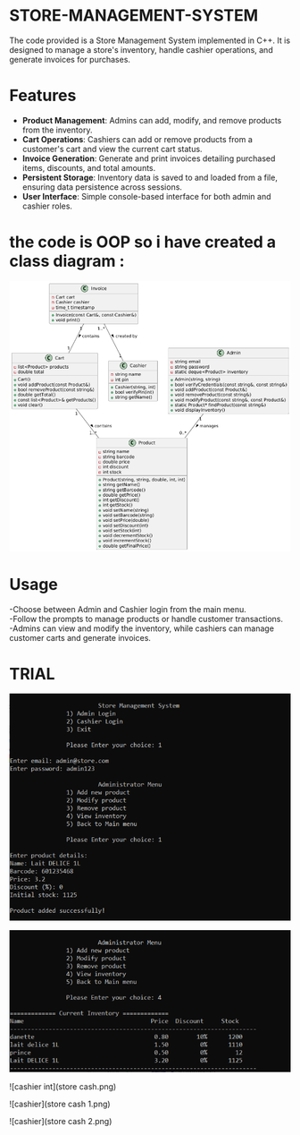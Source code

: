 # STORE-MANAGEMENT-SYSTEM
The code provided is a Store Management System implemented in C++. It is designed to manage a store's inventory, handle cashier operations, and generate invoices for purchases.
# Features 
- **Product Management**: Admins can add, modify, and remove products from the inventory.
- **Cart Operations**: Cashiers can add or remove products from a customer's cart and view the current cart status.
- **Invoice Generation**: Generate and print invoices detailing purchased items, discounts, and total amounts.
- **Persistent Storage**: Inventory data is saved to and loaded from a file, ensuring data persistence across sessions.
- **User Interface**: Simple console-based interface for both admin and cashier roles.
# the code is OOP so i have created a class diagram :
![This is the uml](class_d.png)
# Usage
-Choose between Admin and Cashier login from the main menu.<br>
-Follow the prompts to manage products or handle customer transactions.<br>
-Admins can view and modify the inventory, while cashiers can manage customer carts and generate invoices.<br>
# TRIAL

![admin/cashier login ](store1.png)

![admin int](store2.png)

![cashier int](store cash.png)

![cashier](store cash 1.png)

![cashier](store cash 2.png)


